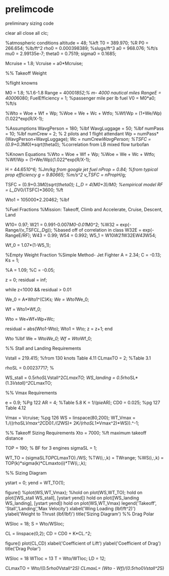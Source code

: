 # prelimcode
preliminary sizing code

clear all
close all
clc;

%atmospheric conditions
altitude = 48; %kft
T0 = 389.970; %R
P0 = 266.654; %lb/ft^2
rho0 = 0.000398389; %slugs/ft^3
a0 = 968.076; %ft/s
mu0 = 2.99135e-7; 
theta0 = 0.7519;
sigma0 =   0.1685;

Mcruise = 1.8;
Vcruise = a0*Mcruise;

%% Takeoff Weight

%flight knowns

M0 = 1.8; %1.6-1.8
Range = 4000*1852;% m- 4000 nautical miles
RangeE = 4000*6080;
FuelEfficiency = 1; %passenger mile per lb fuel
V0 = M0*a0; %ft/s

%Wto = Woe + Wf + Wp;
%Woe = We + Wc + Wtfo;
%Wf/Wp = (1+We/Wp)(1.022*exp(R/X-1);

%Assumptions
WavgPerson = 180; %lbf
WavgLuggage = 50; %lbf
numPass = 10; %lbf
numCrew = 2; % 2 pilots and 1 flight attendant
Wp = numPass*(WavgPerson+WavgLuggage);
Wc = numCrew*WavgPerson;
%TSFC = (0.9+0.3*M0)*sqrt(theta0); %correlation from LB mixed flow turbofan



%Known Equations
%Wto = Woe + Wf + Wp;
%Woe = We + Wc + Wtfo;
%Wf/Wp = (1+We/Wp)(1.022*exp(R/X-1);


H = 44.65*10^6; %Jm/kg from google jet fuel
nProp = 0.84; %from typical prop efficiency
g = 9.80665; %m/s^2
v_TSFC = nProp*H/g; 


TSFC = (0.9+0.3*M0)*sqrt(theta0);
L_D = 4*(M0+3)/M0; %empirical model
RF = L_D*V0/(TSFC)*3600; %ft

Wto1 = 105000*2.20462; %lbf

%Fuel Fractions
%Mission: Takeoff, Climb and Accelerate, Cruise, Descent, Land

W10= 0.97;
W21 = 0.991-0.007*M0-0.01*M0^2;
%W32 = exp(-Range/(v_TSFC*L_D*g)); %based off of correlation in class
W32E = exp(-RangeE/RF);
W43 = 0.99;
W54 = 0.992;
W5_1 = W10*W21*W32E*W43*W54;

Wf_0 = 1.07*(1-W5_1);

%Empty Weight Fraction
%Simple Method- Jet Fighter
A = 2.34;
C = -0.13;
Ks = 1;


%A = 1.09;
%C = -0.05;

z = 0;
residual = inf;



while z<1000 && residual > 0.01

We_0 = A*Wto1^(C)*Ks;
We = Wto1*We_0;

Wf = Wto1*Wf_0;

Wto = We+Wf+Wp+Wc;

residual = abs(Wto1-Wto);
Wto1 = Wto;
z = z+1;
end 


Wto %lbf
We = Wto*We_0;
Wf = Wto*Wf_0;


%% Stall and Landing Requirements

Vstall = 219.415; %from 130 knots  Table 4.11
CLmaxTO = 2; %Table 3.1

rhoSL = 0.00237717; %

WS_stall = 0.5*rhoSL*Vstall^2*CLmaxTO;
WS_landing = 0.5*rhoSL*(1.3*Vstall)^2*CLmaxTO;



%% Vmax Requirements

e = 0.9; %Pg 122
AR = 4; %Table 5.8
K = 1/(pi*e*AR);
CD0 = 0.025; %pg 127 Table 4.12

Vmax = Vcruise; %pg 126
WS = linspace(80,200);
WT_Vmax = 1./((rhoSL*Vmax^2*CD0*1./(2*WS)+ 2*K/(rhoSL*1*Vmax^2)*WS)).^-1;

%% Takeoff Sizing Requirements
Xto = 7000; %ft maximum takeoff distance

TOP = 190; % BF for 3 engines
sigmaSL = 1;

WT_TO = (sigmaSL*TOP*CLmaxTO)./WS;
%TW(i,:,k) = TWrange;
%WS(i,:,k) = TOP(k)*sigma(k)*CLmaxto(i)*TW(i,:,k);



%% Sizing Diagram

ystart = 0;
yend  = WT_TO(1);

figure()
%plot(WS,WT_Vmax);
%hold on
plot(WS,WT_TO);
hold on
plot([WS_stall WS_stall], [ystart yend])
hold on
plot([WS_landing WS_landing], [ystart yend])
hold on
plot(WS,WT_Vmax)
legend('Takeoff', 'Stall','Landing','Max Velocity')
xlabel('Wing Loading (lbf/ft^2)')
ylabel('Weight to Thrust (lbf/lbf)')
title('Sizing Diagram')
%% Drag Polar

WSloc = 18;
S = Wto/WSloc;

CL = linspace(0,2);
CD = CD0 + K*CL.^2;

figure()
plot(CL,CD)
xlabel('Coefficient of Lift')
ylabel('Coefficient of Drag')
title('Drag Polar')

WSloc = 18 
WTloc = 13
T = Wto/WTloc;
LD = 12;

CLmaxTO = Wto/(0.5*rho0*Vstall^2*S)
CLmaxL= (Wto - Wf)/(0.5*rho0*Vstall^2*S)





